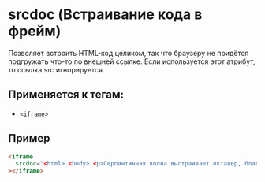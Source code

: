 # srcdoc (Встраивание кода в фрейм)

Позволяет встроить HTML-код целиком, так что браузеру не придётся подгружать что-то по внешней ссылке. Если используется этот атрибут, то ссылка src игнорируется.

## Применяется к тегам:

- [`<iframe>`](<../TAGS MEDIA/iframe (ВСТРАИВАНИЕ ФРЕЙМА).md>)

## Пример

```html
<iframe
  srcdoc="<html> <body> <p>Серпантинная волна выстраивает октавер, благодаря широким мелодическим скачкам.</p>"
></iframe>
```
